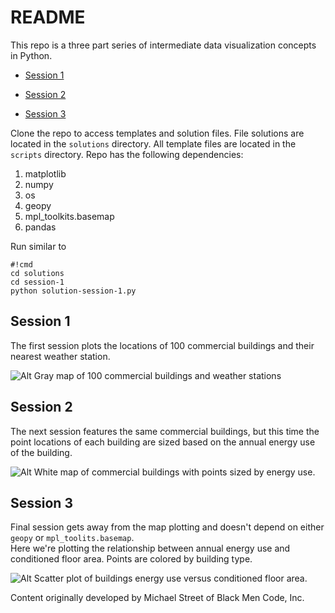 # README #

This repo is a three part series of intermediate data visualization concepts in Python.

* [Session 1](#markdown-header-session-1)

* [Session 2](#markdown-header-session-2)

* [Session 3](#markdown-header-session-3)

Clone the repo to access templates and solution files.  File solutions are located 
in the `solutions` directory.  All template files are located in the
`scripts` directory.  Repo has the following dependencies:

1. matplotlib
2. numpy
3. os
4. geopy
5. mpl_toolkits.basemap
6. pandas

Run similar to


```
#!cmd
cd solutions
cd session-1
python solution-session-1.py
```


## Session 1

The first session plots the locations of 100 commercial buildings and their nearest weather
station.

![Alt Gray map of 100 commercial buildings and weather stations](https://bytebucket.org/blackmencode/bmc-core-data-vis/raw/f2e9ff12924d3e7455ee5f3b09773e8c54bfd6f3/figures/buildingslocs-session1.png)

## Session 2
The next session features the same commercial buildings, but this time the point locations of each
building are sized based on the annual energy use of the building.

![Alt White map of commercial buildings with points sized by energy use.](https://bytebucket.org/blackmencode/bmc-core-data-vis/raw/f2e9ff12924d3e7455ee5f3b09773e8c54bfd6f3/figures/buildingslocs-session2.png)

## Session 3
Final session gets away from the map plotting and doesn't depend on either `geopy` or `mpl_toolits.basemap`.  
Here we're plotting the relationship between annual energy use and conditioned floor area.  Points
are colored by building type.

![Alt Scatter plot of buildings energy use versus conditioned floor area.](https://bytebucket.org/blackmencode/bmc-core-data-vis/raw/f2e9ff12924d3e7455ee5f3b09773e8c54bfd6f3/figures/buildingsdata-session3.png)


Content originally developed by Michael Street of Black Men Code, Inc.
